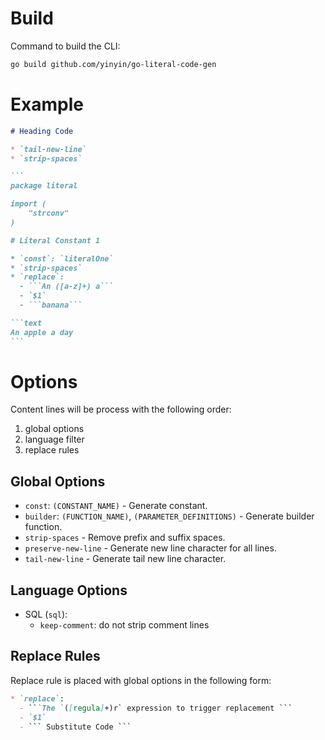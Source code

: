 # Build

Command to build the CLI:

```sh
go build github.com/yinyin/go-literal-code-gen
```

# Example

````````markdown
# Heading Code

* `tail-new-line`
* `strip-spaces`

```
package literal

import (
	"strconv"
)

# Literal Constant 1

* `const`: `literalOne`
* `strip-spaces`
* `replace`:
  - ```An ([a-z]+) a```
  - `$1`
  - ```banana```

```text
An apple a day
```
````````

# Options

Content lines will be process with the following order:

1. global options
2. language filter
3. replace rules


## Global Options

* `const`: `(CONSTANT_NAME)` - Generate constant.
* `builder`: `(FUNCTION_NAME)`, `(PARAMETER_DEFINITIONS)` - Generate builder function.
* `strip-spaces` - Remove prefix and suffix spaces.
* `preserve-new-line` - Generate new line character for all lines.
* `tail-new-line` - Generate tail new line character.

## Language Options

* SQL (`sql`):
    - `keep-comment`: do not strip comment lines

## Replace Rules

Replace rule is placed with global options in the following form:

``````markdown
* `replace`:
  - ```The `([regula]+)r` expression to trigger replacement ```
  - `$1`
  - ``` Substitute Code ```
``````
